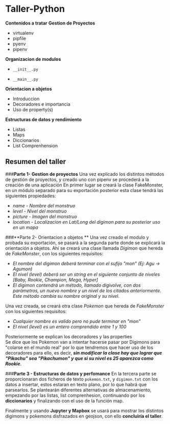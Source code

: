 # Taller-Python
**Contenidos a tratar**
**Gestion de Proyectos**
+ virtualenv
+ pipfile
+ pyenv
+ pipenv

**Organizacion de modulos**
  
* `__init__.py`
  
* `__main__.py`

**Orientacion a objetos**  
* Introduccion  
* Decoradores e importancia  
* Uso de property(s)  

**Estructuras de datos y rendimiento**  
* Listas  
* Maps  
* Diccionarios  
* List Comprenhension  



## Resumen del taller

###**Parte 1- Gestion de proyectos**
Una vez explicado los distintos métodos de gestión de proyectos, y creado uno con pipenv se procederá a la creación de una aplicación
En primer lugar se creará la clase FakeMonster, en un módulo separado para su exportación posterior  esta clase tendrá las siguientes propiedades:
   + *name - Nombre del monstruo*
   + *level - Nivel del monstruo*
   + *picture - Imagen del monstruo*
   + *location - Localizacion en Lat/Long del digimon para su posterior uso en un mapa*

###**Parte 2- Orientacion a objetos **
Una vez creado el modulo y probada su exportación, se pasará a la segunda parte donde se explicará la orientación a objetos.
Ahí se creará una clase llamada *Digimon* que hereda de *FakeMonster*, con los siguientes requisitos:
  + *El nombre del digimon deberá terminar con el sufijo "mon" (Ej: Agu -> Agumon)*
  + *El nivel (level) deberá ser un string en el siguiente conjunto de niveles [Baby, Rookie, Champion, Mega, Hyper]*
  + *El digimon contendrá un método, llamado digivolve, con dos parámetros, un nuevo nombre y un nivel de los citados anteriormente. Este método cambia su nombre original y su nivel.*
  
Una vez creada, se creará otra clase *Pokemon* que hereda de *FakeMonster* con los siguientes requisitos:
 + *Cualquier nombre es valido pero no pude terminar en "mon"*
 + *El nivel (level) es un entero comprendido entre 1 y 100*
 
Posteriormente se explican los decoradores y las properties  
Se dice que los Pokemon van a intentar hacerse pasar por Digimons para "colarse en el mundo real" por lo que tendremos que hacer uso de los decoradores para ello, es decir, ***sin modificar la clase hay que lograr que "Pikachu" sea "Pikachumon" y que si su nivel es 25 aparezca como Rookie***.


###**Parte 3 - Estructuras de datos y perfomance**
En la tercera parte se proporcionaran dos ficheros de texto `pokemon.txt`, y `digimon.txt` con los datos a insertar, estos estaran en texto plano, por lo que habrá que parsearlos.
Se plantearán diferentes alternativas de almacenamiento, empezando por las listas, list comprenhesion,  continuando por los **diccionarios** y finalizando con el uso de la función map.

Finalmente y usando **Jupyter y Mapbox** se usará para mostrar los distintos digimons y pokemons disfrazados en geojson, con ello **concluiría el taller**.


 

 
